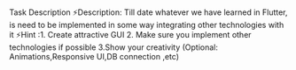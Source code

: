Task Description
⚡Description: Till date whatever we have learned in Flutter, is need to be implemented in some way integrating other technologies with it
⚡Hint :1. Create attractive GUI
2. Make sure you implement other technologies if possible
3.Show your creativity (Optional: Animations,Responsive UI,DB connection ,etc)
